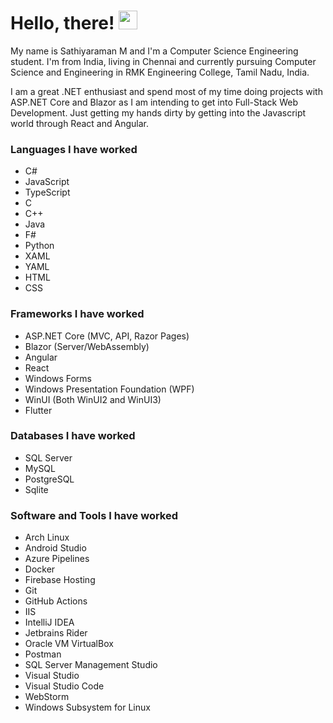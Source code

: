 # Hello, there! <img src="https://raw.githubusercontent.com/MartinHeinz/MartinHeinz/master/wave.gif" width="30px">

My name is Sathiyaraman M and I'm a Computer Science Engineering student. I'm from India, living in Chennai and currently pursuing Computer Science and Engineering in RMK Engineering College, Tamil Nadu, India. 

I am a great .NET enthusiast and spend most of my time doing projects with ASP.NET Core and Blazor as I am intending to get into Full-Stack Web Development. Just getting my hands dirty by getting into the Javascript world through React and Angular.

### Languages I have worked
- C#
- JavaScript
- TypeScript
- C
- C++
- Java
- F#
- Python
- XAML
- YAML
- HTML
- CSS

### Frameworks I have worked
- ASP.NET Core (MVC, API, Razor Pages)
- Blazor (Server/WebAssembly)
- Angular
- React
- Windows Forms
- Windows Presentation Foundation (WPF)
- WinUI (Both WinUI2 and WinUI3)
- Flutter

### Databases I have worked
- SQL Server
- MySQL
- PostgreSQL
- Sqlite

### Software and Tools I have worked
- Arch Linux
- Android Studio
- Azure Pipelines
- Docker
- Firebase Hosting
- Git
- GitHub Actions
- IIS
- IntelliJ IDEA
- Jetbrains Rider
- Oracle VM VirtualBox
- Postman
- SQL Server Management Studio
- Visual Studio
- Visual Studio Code
- WebStorm
- Windows Subsystem for Linux

<!---
Sathiyaraman/Sathiyaraman is a ✨ special ✨ repository because its `README.md` (this file) appears on your GitHub profile.
You can click the Preview link to take a look at your changes.
--->
